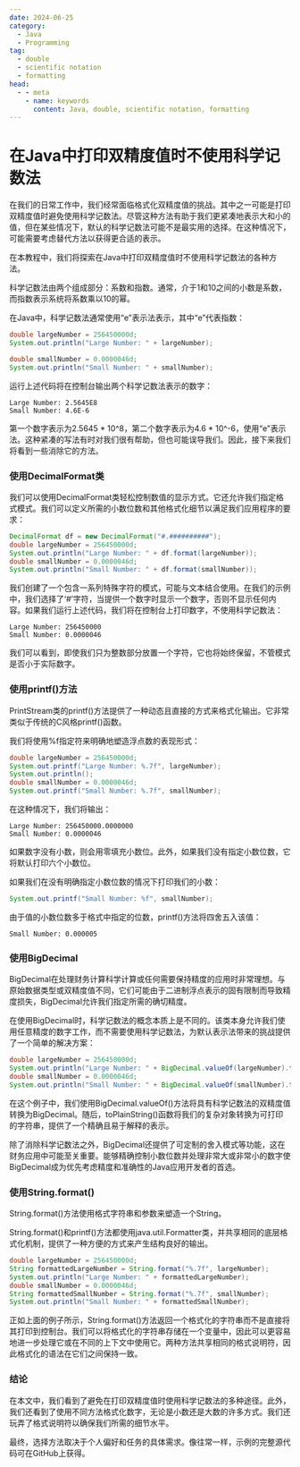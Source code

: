 ```yaml
---
date: 2024-06-25
category:
  - Java
  - Programming
tag:
  - double
  - scientific notation
  - formatting
head:
  - - meta
    - name: keywords
      content: Java, double, scientific notation, formatting
---
```

# 在Java中打印双精度值时不使用科学记数法

在我们的日常工作中，我们经常面临格式化双精度值的挑战。其中之一可能是打印双精度值时避免使用科学记数法。尽管这种方法有助于我们更紧凑地表示大和小的值，但在某些情况下，默认的科学记数法可能不是最实用的选择。在这种情况下，可能需要考虑替代方法以获得更合适的表示。

在本教程中，我们将探索在Java中打印双精度值时不使用科学记数法的各种方法。

科学记数法由两个组成部分：系数和指数。通常，介于1和10之间的小数是系数，而指数表示系统将系数乘以10的幂。

在Java中，科学记数法通常使用“e”表示法表示，其中“e”代表指数：

```java
double largeNumber = 256450000d;
System.out.println("Large Number: " + largeNumber);

double smallNumber = 0.0000046d;
System.out.println("Small Number: " + smallNumber);
```

运行上述代码将在控制台输出两个科学记数法表示的数字：

```plaintext
Large Number: 2.5645E8
Small Number: 4.6E-6
```

第一个数字表示为2.5645 * 10^8，第二个数字表示为4.6 * 10^-6，使用“e”表示法。这种紧凑的写法有时对我们很有帮助，但也可能误导我们。因此，接下来我们将看到一些消除它的方法。

### 使用DecimalFormat类

我们可以使用DecimalFormat类轻松控制数值的显示方式。它还允许我们指定格式模式。我们可以定义所需的小数位数和其他格式化细节以满足我们应用程序的要求：

```java
DecimalFormat df = new DecimalFormat("#.##########");
double largeNumber = 256450000d;
System.out.println("Large Number: " + df.format(largeNumber));
double smallNumber = 0.0000046d;
System.out.println("Small Number: " + df.format(smallNumber));
```

我们创建了一个包含一系列特殊字符的模式，可能与文本结合使用。在我们的示例中，我们选择了‘#’字符，当提供一个数字时显示一个数字，否则不显示任何内容。如果我们运行上述代码，我们将在控制台上打印数字，不使用科学记数法：

```plaintext
Large Number: 256450000
Small Number: 0.0000046
```

我们可以看到，即使我们只为整数部分放置一个字符，它也将始终保留，不管模式是否小于实际数字。

### 使用printf()方法

PrintStream类的printf()方法提供了一种动态且直接的方式来格式化输出。它非常类似于传统的C风格printf()函数。

我们将使用%f指定符来明确地塑造浮点数的表现形式：

```java
double largeNumber = 256450000d;
System.out.printf("Large Number: %.7f", largeNumber);
System.out.println();
double smallNumber = 0.0000046d;
System.out.printf("Small Number: %.7f", smallNumber);
```

在这种情况下，我们将输出：

```plaintext
Large Number: 256450000.0000000
Small Number: 0.0000046
```

如果数字没有小数，则会用零填充小数位。此外，如果我们没有指定小数位数，它将默认打印六个小数位。

如果我们在没有明确指定小数位数的情况下打印我们的小数：

```java
System.out.printf("Small Number: %f", smallNumber);
```

由于值的小数位数多于格式中指定的位数，printf()方法将四舍五入该值：

```plaintext
Small Number: 0.000005
```

### 使用BigDecimal

BigDecimal在处理财务计算科学计算或任何需要保持精度的应用时非常理想。与原始数据类型或双精度值不同，它们可能由于二进制浮点表示的固有限制而导致精度损失，BigDecimal允许我们指定所需的确切精度。

在使用BigDecimal时，科学记数法的概念本质上是不同的。该类本身允许我们使用任意精度的数字工作，而不需要使用科学记数法，为默认表示法带来的挑战提供了一个简单的解决方案：

```java
double largeNumber = 256450000d;
System.out.println("Large Number: " + BigDecimal.valueOf(largeNumber).toPlainString());
double smallNumber = 0.0000046d;
System.out.println("Small Number: " + BigDecimal.valueOf(smallNumber).toPlainString());
```

在这个例子中，我们使用BigDecimal.valueOf()方法将具有科学记数法的双精度值转换为BigDecimal。随后，toPlainString()函数将我们的复杂对象转换为可打印的字符串，提供了一个精确且易于解释的表示。

除了消除科学记数法之外，BigDecimal还提供了可定制的舍入模式等功能，这在财务应用中可能至关重要。能够精确控制小数位数并处理非常大或非常小的数字使BigDecimal成为优先考虑精度和准确性的Java应用开发者的首选。

### 使用String.format()

String.format()方法使用格式字符串和参数来塑造一个String。

String.format()和printf()方法都使用java.util.Formatter类，并共享相同的底层格式化机制，提供了一种方便的方式来产生结构良好的输出。

```java
double largeNumber = 256450000d;
String formattedLargeNumber = String.format("%.7f", largeNumber);
System.out.println("Large Number: " + formattedLargeNumber);
double smallNumber = 0.0000046d;
String formattedSmallNumber = String.format("%.7f", smallNumber);
System.out.println("Small Number: " + formattedSmallNumber);
```

正如上面的例子所示，String.format()方法返回一个格式化的字符串而不是直接将其打印到控制台。我们可以将格式化的字符串存储在一个变量中，因此可以更容易地进一步处理它或在不同的上下文中使用它。两种方法共享相同的格式说明符，因此格式化的语法在它们之间保持一致。

### 结论

在本文中，我们看到了避免在打印双精度值时使用科学记数法的多种途径。此外，我们还看到了使用不同方法格式化数字，无论是小数还是大数的许多方式。我们还玩弄了格式说明符以确保我们所需的细节水平。

最终，选择方法取决于个人偏好和任务的具体需求。像往常一样，示例的完整源代码可在GitHub上获得。